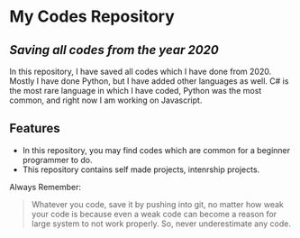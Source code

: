 # My Codes Repository

## _Saving all codes from the year 2020_

In this repository, I have saved all codes which I have done from 2020. Mostly I have done Python, but I have added other languages as well. C# is the most rare language in which I have coded, Python was the most common, and right now I am working on Javascript.

## Features

- In this repository, you may find codes which are common for a beginner programmer to do.
- This repository contains self made projects, intenrship projects.

Always Remember:

> Whatever you code, save it by pushing
> into git, no matter how weak your code is
> because even a weak code can become a reason
> for large system to not work properly. So, never underestimate any code.
